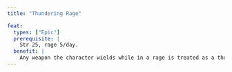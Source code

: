 ```yaml
---
title: "Thundering Rage"

feat:
  types: ["Epic"]
  prerequisite: |
    Str 25, rage 5/day.
  benefit: |
    Any weapon the character wields while in a rage is treated as a thundering weapon. The DC of the Fortitude save to resist deafness is equal to 10 + &#189; the character's level. This ability does not stack with similar abilities.
---
```


